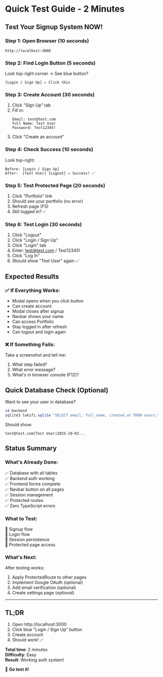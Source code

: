 # Quick Test Guide - 2 Minutes

## Test Your Signup System NOW!

### Step 1: Open Browser (10 seconds)
```
http://localhost:3000
```

### Step 2: Find Login Button (5 seconds)
Look top-right corner → See blue button?
```
[Login / Sign Up] ← Click this
```

### Step 3: Create Account (30 seconds)
1. Click "Sign Up" tab
2. Fill in:
   ```
   Email: test@test.com
   Full Name: Test User
   Password: Test12345!
   ```
3. Click "Create an account"

### Step 4: Check Success (10 seconds)
Look top-right:
```
Before: [Login / Sign Up]
After:  [Test User] [Logout] ← Success! ✅
```

### Step 5: Test Protected Page (20 seconds)
1. Click "Portfolio" link
2. Should see your portfolio (no error)
3. Refresh page (F5)
4. Still logged in? ✅

### Step 6: Test Login (30 seconds)
1. Click "Logout"
2. Click "Login / Sign Up"
3. Click "Login" tab
4. Enter: test@test.com / Test12345!
5. Click "Log In"
6. Should show "Test User" again ✅

## Expected Results

### ✅ If Everything Works:
- Modal opens when you click button
- Can create account
- Modal closes after signup
- Navbar shows your name
- Can access Portfolio
- Stay logged in after refresh
- Can logout and login again

### ❌ If Something Fails:
Take a screenshot and tell me:
1. What step failed?
2. What error message?
3. What's in browser console (F12)?

## Quick Database Check (Optional)

Want to see your user in database?

```powershell
cd backend
sqlite3 lokifi.sqlite "SELECT email, full_name, created_at FROM users;"
```

Should show:
```
test@test.com|Test User|2025-10-03...
```

## Status Summary

### What's Already Done:
✅ Database with all tables  
✅ Backend auth working  
✅ Frontend forms complete  
✅ Navbar button on all pages  
✅ Session management  
✅ Protected routes  
✅ Zero TypeScript errors  

### What to Test:
🧪 Signup flow  
🧪 Login flow  
🧪 Session persistence  
🧪 Protected page access  

### What's Next:
After testing works:
1. Apply ProtectedRoute to other pages
2. Implement Google OAuth (optional)
3. Add email verification (optional)
4. Create settings page (optional)

---

## TL;DR

1. Open http://localhost:3000
2. Click blue "Login / Sign Up" button
3. Create account
4. Should work! ✅

**Total time**: 2 minutes  
**Difficulty**: Easy  
**Result**: Working auth system!

🚀 **Go test it!**
